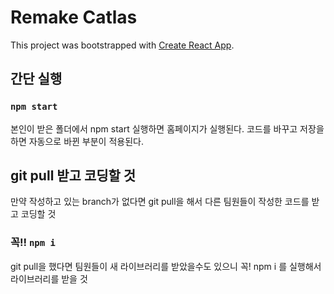 # Remake Catlas

This project was bootstrapped with [Create React App](https://github.com/facebook/create-react-app).

## 간단 실행

### `npm start`

본인이 받은 폴더에서 npm start 실행하면 홈페이지가 실행된다.
코드를 바꾸고 저장을 하면 자동으로 바뀐 부분이 적용된다.

## git pull 받고 코딩할 것

만약 작성하고 있는 branch가 없다면 git pull을 해서 다른 팀원들이 작성한 코드를 받고 코딩할 것

### 꼭!! `npm i`

git pull을 했다면 팀원들이 새 라이브러리를 받았을수도 있으니 꼭! npm i 를 실행해서 라이브러리를 받을 것
